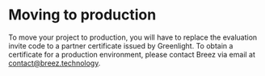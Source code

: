 # Moving to production 

To move your project to production, you will have to replace the evaluation invite code to a partner certificate issued by Greenlight.
To obtain a certificate for a production environment, please contact Breez via email at contact@breez.technology.
